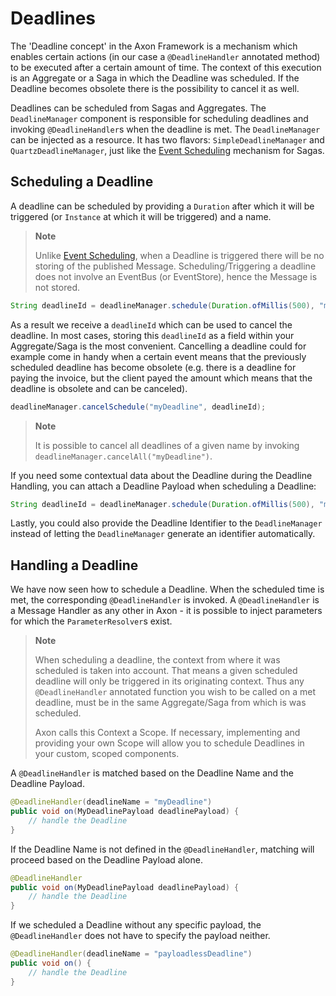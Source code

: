 # Deadlines

The 'Deadline concept' in the Axon Framework is a mechanism which enables certain actions (in our case a `@DeadlineHandler` annotated method) to be executed after a certain amount of time. The context of this execution is an Aggregate or a Saga in which the Deadline was scheduled. If the Deadline becomes obsolete there is the possibility to cancel it as well.  

Deadlines can be scheduled from Sagas and Aggregates. The `DeadlineManager` component is responsible for scheduling deadlines and invoking `@DeadlineHandler`s when the deadline is met. The `DeadlineManager` can be injected as a resource. It has two flavors: `SimpleDeadlineManager` and `QuartzDeadlineManager`, just like the [Event Scheduling](sagas.md#keeping-track-of-deadlines) mechanism for Sagas. 

## Scheduling a Deadline

A deadline can be scheduled by providing a `Duration` after which it will be triggered (or `Instance` at which it will be triggered) and a name.

> **Note**
>  
> Unlike [Event Scheduling](sagas.md#keeping-track-of-deadlines), when a Deadline is triggered there will be no storing of the published Message. Scheduling/Triggering a deadline does not involve an EventBus (or EventStore), hence the Message is not stored.

```java
String deadlineId = deadlineManager.schedule(Duration.ofMillis(500), "myDeadline");
```

As a result we receive a `deadlineId` which can be used to cancel the deadline. In most cases, storing this `deadlineId` as a field within your Aggregate/Saga is the most convenient. Cancelling a deadline could for example come in handy when a certain event means that the previously scheduled deadline has become obsolete (e.g. there is a deadline for paying the invoice, but the client payed the amount which means that the deadline is obsolete and can be canceled).

```java
deadlineManager.cancelSchedule("myDeadline", deadlineId);
```

> **Note**
>
> It is possible to cancel all deadlines of a given name by invoking `deadlineManager.cancelAll("myDeadline")`.

If you need some contextual data about the Deadline during the Deadline Handling, you can attach a Deadline Payload when scheduling a Deadline:

```java
String deadlineId = deadlineManager.schedule(Duration.ofMillis(500), "myDeadline", new MyDeadlinePayload(...));
```

Lastly, you could also provide the Deadline Identifier to the `DeadlineManager` instead of letting the `DeadlineManager` generate an identifier automatically.

## Handling a Deadline

We have now seen how to schedule a Deadline. When the scheduled time is met, the corresponding `@DeadlineHandler` is invoked. A `@DeadlineHandler` is a Message Handler as any other in Axon - it is possible to inject parameters for which the `ParameterResolver`s exist. 

> **Note** 
>
> When scheduling a deadline, the context from where it was scheduled is taken into account. 
> That means a given scheduled deadline will only be triggered in its originating context. 
> Thus any `@DeadlineHandler` annotated function you wish to be called on a met deadline, must be in the same Aggregate/Saga from which is was scheduled.
>
> Axon calls this Context a Scope. If necessary, implementing and providing your own Scope will allow you to schedule Deadlines in your custom, scoped components.

A `@DeadlineHandler` is matched based on the Deadline Name and the Deadline Payload. 

```java
@DeadlineHandler(deadlineName = "myDeadline")
public void on(MyDeadlinePayload deadlinePayload) {
    // handle the Deadline
}
```

If the Deadline Name is not defined in the `@DeadlineHandler`, matching will proceed based on the Deadline Payload alone. 

```java
@DeadlineHandler
public void on(MyDeadlinePayload deadlinePayload) {
    // handle the Deadline
}
```

If we scheduled a Deadline without any specific payload, the `@DeadlineHandler` does not have to specify the payload neither. 

```java
@DeadlineHandler(deadlineName = "payloadlessDeadline")
public void on() {
    // handle the Deadline
}
```